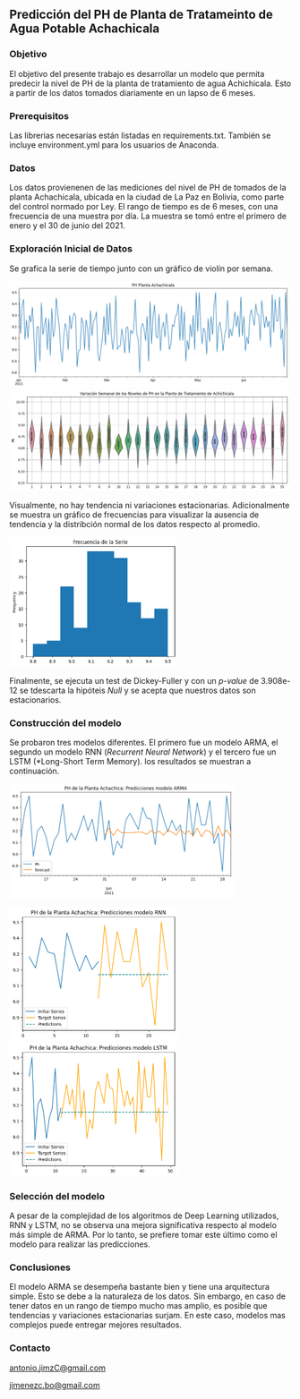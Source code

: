 ## Predicción del PH de Planta de Tratameinto de Agua Potable Achachicala

### Objetivo

El objetivo del presente trabajo es desarrollar un modelo que permita predecir la nivel de PH de la planta de tratamiento de agua Achichicala. Esto a partir de los datos tomados diariamente en un lapso de 6 meses.

### Prerequisitos

Las librerias necesarias están listadas en requirements.txt. También se incluye environment.yml para los usuarios de Anaconda.

### Datos

Los datos provienenen de las mediciones del nivel de PH de tomados de la planta Achachicala, ubicada en la ciudad de La Paz en Bolivia, como parte del control normado por Ley. El rango de tiempo es de 6 meses, con una frecuencia de una muestra por día. La muestra se tomó entre el primero de enero y el 30 de junio del 2021.

### Exploración Inicial de Datos

Se grafica la serie de tiempo junto con un gráfico de violín por semana.

<img src="referencias/images/serie.png" alt="Alt text 1" width="500"/> 

<img src="referencias/images/violin.png" alt="Alt text 2" width="500"/>

Visualmente, no hay tendencia ni variaciones estacionarias. Adicionalmente se muestra un gráfico de frecuencias para visualizar la ausencia de tendencia y la distribción normal de los datos respecto al promedio. 

<img src="referencias/images/freq.png" alt="Alt text 1" width="300"/>

Finalmente, se ejecuta un test de Dickey-Fuller y con un *p-value* de 3.908e-12 se tdescarta la hipóteis *Null* y se acepta que nuestros datos son estacionarios.

### Construcción del modelo
Se probaron tres modelos diferentes. El primero fue un modelo ARMA, el segundo un modelo RNN (*Recurrent Neural Network*) y el tercero fue un LSTM (*Long-Short Term Memory). los resultados se muestran a continuación.

<img src="referencias/images/arma.png" alt="Alt text 1" width="400"/> 

<img src="referencias/images/rnn.png" alt="Alt text 1" width="300"/>  <img src="referencias/images/lstm.png" alt="Alt text 1" width="300"/> 

### Selección del modelo

A pesar de la complejidad de los algoritmos de Deep Learning utilizados, RNN y LSTM, no se observa una mejora significativa respecto al modelo más simple de ARMA. Por lo tanto, se prefiere tomar este último como el modelo para realizar las predicciones. 


### Conclusiones

El modelo ARMA se desempeña bastante bien y tiene una arquitectura simple. Esto se debe a la naturaleza de los datos. Sin embargo, en caso de tener datos en un rango de tiempo mucho mas amplio, es posible que tendencias y variaciones estacionarias surjam. En este caso, modelos mas complejos puede entregar mejores resultados.

### Contacto


antonio.jimzC@gmail.com 

jimenezc.bo@gmail.com  

